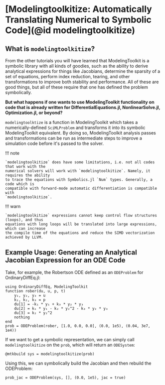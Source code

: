 # [Modelingtoolkitize: Automatically Translating Numerical to Symbolic Code](@id modelingtoolkitize)

## What is `modelingtoolkitize`?

From the other tutorials you will have learned that ModelingToolkit is a symbolic library
with all kinds of goodies, such as the ability to derive analytical expressions for things
like Jacobians, determine the sparsity of a set of equations, perform index reduction,
tearing, and other transformations to improve both stability and performance. All of these
are good things, but all of these require that one has defined the problem symbolically.

**But what happens if one wants to use ModelingToolkit functionality on code that is already
written for DifferentialEquations.jl, NonlinearSolve.jl, Optimization.jl, or beyond?**

`modelingtoolktize` is a function in ModelingToolkit which takes a numerically-defined
`SciMLProblem` and transforms it into its symbolic ModelingToolkit equivalent. By doing
so, ModelingToolkit analysis passes and transformations can be run as intermediate steps
to improve a simulation code before it's passed to the solver.

!!! note
    
    `modelingtoolkitize` does have some limitations, i.e. not all codes that work with the
    numerical solvers will work with `modelingtoolkitize`. Namely, it requires the ability
    to trace the equations with Symbolics.jl `Num` types. Generally, a code which is
    compatible with forward-mode automatic differentiation is compatible with
    `modelingtoolkitize`.

!!! warn
    
    `modelingtoolkitize` expressions cannot keep control flow structures (loops), and thus
    equations with long loops will be translated into large expressions, which can increase
    the compile time of the equations and reduce the SIMD vectorization achieved by LLVM.

## Example Usage: Generating an Analytical Jacobian Expression for an ODE Code

Take, for example, the Robertson ODE
defined as an `ODEProblem` for OrdinaryDiffEq.jl:

```@example mtkize
using OrdinaryDiffEq, ModelingToolkit
function rober(du, u, p, t)
    y₁, y₂, y₃ = u
    k₁, k₂, k₃ = p
    du[1] = -k₁ * y₁ + k₃ * y₂ * y₃
    du[2] = k₁ * y₁ - k₂ * y₂^2 - k₃ * y₂ * y₃
    du[3] = k₂ * y₂^2
    nothing
end
prob = ODEProblem(rober, [1.0, 0.0, 0.0], (0.0, 1e5), (0.04, 3e7, 1e4))
```

If we want to get a symbolic representation, we can simply call `modelingtoolkitize`
on the `prob`, which will return an `ODESystem`:

```@example mtkize
@mtkbuild sys = modelingtoolkitize(prob)
```

Using this, we can symbolically build the Jacobian and then rebuild the ODEProblem:

```@example mtkize
prob_jac = ODEProblem(sys, [], (0.0, 1e5), jac = true)
```
